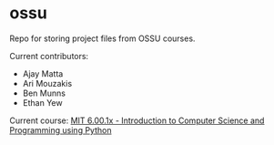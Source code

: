 # ossu
Repo for storing project files from OSSU courses.

Current contributors:
* Ajay Matta
* Ari Mouzakis
* Ben Munns
* Ethan Yew

Current course: [MIT 6.00.1x - Introduction to Computer Science and Programming using Python](https://www.edx.org/course/introduction-to-computer-science-and-programming-using-python-0) 
